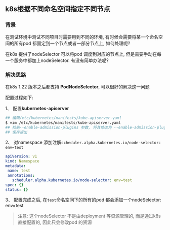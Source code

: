 ## k8s根据不同命名空间指定不同节点

### 背景

在测试环境中测试不同项目时需要用到不同的环境, 有时候会需要将某一个命名空间的所有pod 都固定到一个节点或者一部分节点上, 如何处理呢?

在k8s 提供了nodeSelector 可以将pod 调度到对应的节点上, 但是需要手动在每一个服务中都加上nodeSelector. 有没有简单办法呢? 

### 解决思路

在k8s 1.22 版本之后都支持 **PodNodeSelector**, 可以很好的解决这一问题

配置过程如下:  

1、 配置**kubernetes-apiserver**

```bash
## 编辑/etc/kubernetes/manifests/kube-apiserver.yaml 
$ vim /etc/kubernetes/manifests/kube-apiserver.yaml
## 找到--enable-admission-plugins 参数, 将其修改为 --enable-admission-plugins=NodeRestriction,PodNodeSelector
## 保存退出
```



2、 对namespace 添加注解`scheduler.alpha.kubernetes.io/node-selector: env=test`

```yaml
apiVersion: v1
kind: Namespace
metadata:
 name: test
 annotations:
   scheduler.alpha.kubernetes.io/node-selector: env=test
spec: {}
status: {}
```

3、 配置完成之后, 在`test`命名空间下的所有的pod 都会添加一个nodeSelector: env=test

> 注意: 这个nodeSelector 不是由deployment 等资源管理的, 而是通过k8s 直接配置的, 因此只会修改pod 的资源

